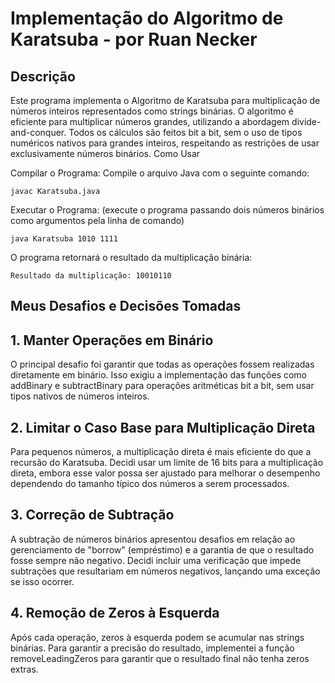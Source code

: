 # Implementação do Algoritmo de Karatsuba - por Ruan Necker

## Descrição

Este programa implementa o Algoritmo de Karatsuba para multiplicação de números inteiros representados como strings binárias. O algoritmo é eficiente para multiplicar números grandes, utilizando a abordagem divide-and-conquer. Todos os cálculos são feitos bit a bit, sem o uso de tipos numéricos nativos para grandes inteiros, respeitando as restrições de usar exclusivamente números binários.
Como Usar

Compilar o Programa:
    Compile o arquivo Java com o seguinte comando:

    javac Karatsuba.java

Executar o Programa:
    (execute o programa passando dois números binários como argumentos pela linha de comando)

    java Karatsuba 1010 1111


O programa retornará o resultado da multiplicação binária:

    Resultado da multiplicação: 10010110


## Meus Desafios e Decisões Tomadas


## 1. Manter Operações em Binário

O principal desafio foi garantir que todas as operações fossem realizadas diretamente em binário. Isso exigiu a implementação das funções como addBinary e subtractBinary para operações aritméticas bit a bit, sem usar tipos nativos de números inteiros.


## 2. Limitar o Caso Base para Multiplicação Direta

Para pequenos números, a multiplicação direta é mais eficiente do que a recursão do Karatsuba. Decidi usar um limite de 16 bits para a multiplicação direta, embora esse valor possa ser ajustado para melhorar o desempenho dependendo do tamanho típico dos números a serem processados.


## 3. Correção de Subtração

A subtração de números binários apresentou desafios em relação ao gerenciamento de "borrow" (empréstimo) e a garantia de que o resultado fosse sempre não negativo. Decidi incluir uma verificação que impede subtrações que resultariam em números negativos, lançando uma exceção se isso ocorrer.


## 4. Remoção de Zeros à Esquerda

Após cada operação, zeros à esquerda podem se acumular nas strings binárias. Para garantir a precisão do resultado, implementei a função removeLeadingZeros para garantir que o resultado final não tenha zeros extras.
